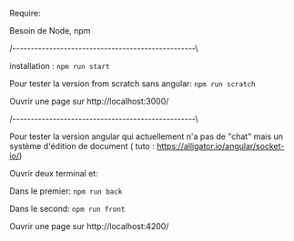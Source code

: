 Require: 

Besoin de Node, npm

/--------------------------------------------------\

installation : `npm run start`

Pour tester la version from scratch sans angular: `npm run scratch` 

Ouvrir une page sur http://localhost:3000/


/--------------------------------------------------\

Pour tester la version angular qui actuellement n'a pas de "chat" mais un système d'édition de document
( tuto : https://alligator.io/angular/socket-io/)

Ouvrir deux terminal et:

Dans le premier: `npm run back`

Dans le second: `npm run front`

Ouvrir une page sur http://localhost:4200/
